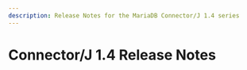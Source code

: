 ```yaml
---
description: Release Notes for the MariaDB Connector/J 1.4 series
---
```


# Connector/J 1.4 Release Notes

